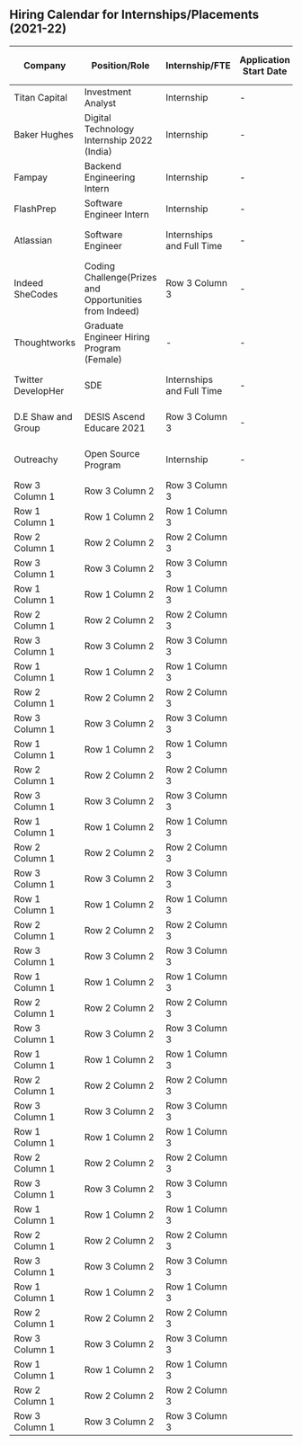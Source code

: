 ## Hiring Calendar for Internships/Placements (2021-22)


| Company | Position/Role | Internship/FTE | Application Start Date | Application End Date | Off/On-Campus | Open/Closed |  Link to Apply | Batch  |
| ------- | ------------- | -------------- | ---------------------- | ---------------------| ------------- | ----------- | -------------- | ------ |
| Titan Capital | Investment Analyst  | Internship | - | - | OFF campus | Open | [link](https://bit.ly/2WqpKgf) | 2022 | 
| Baker Hughes |  Digital Technology Internship 2022 (India) | Internship | - | - | OFF campus | Open | [link](https://bit.ly/3gy163Y) | 
| Fampay | Backend Engineering Intern | Internship | - | - | OFF campus | Open | [link](https://bit.ly/2XOqz2G) | 
| FlashPrep | Software Engineer Intern | Internship | - | - | OFF campus | Open | [link](https://bit.ly/3sRekhh) | 
| Atlassian | Software Engineer | Internships and Full Time | - | 10th Sep, 2021 | OFF campus | Open | [link](https://docs.google.com/forms/d/e/1FAIpQLSePby0p43CP5KMxC1JoZMzsBwo_NzW4A7V0GERNm0nODnZ6eA/viewform) | 2022 and 2023 pass-outs (Female) |
| Indeed SheCodes | Coding Challenge(Prizes and Opportunities from Indeed) | Row 3 Column 3 | - | - | OFF campus | Open | [link](https://womencodersindeed.com/?utm_source=arsh&utm_medium=&utm_campaign=&utm_term=&utm_content=) | 2021 and 2022 pass-outs + Working Professionals (Female) |
| Thoughtworks | Graduate Engineer Hiring Program (Female) | - | - | - | OFF campus | Open | [link](https://assessment.hackerearth.com/challenges/hiring/thoughtworks-women-grad-engineer-hiring-challenge/) | 2021/2022/2020 pass-outs |
| Twitter DevelopHer | SDE | Internships and Full Time | - | - | Off- campus | closed | [Link](https://join.smartrecruiters.com/Twitter2/5485dd2b-817e-41ac-ad36-33735b8c2b68-developher2021india) | 2023/2022 pass-outs (Female) | 
| D.E Shaw and Group | DESIS Ascend Educare 2021  | Row 3 Column 3 | - | - | Off-campus | open | [Link](https://www.deshaw.com/forms/OERCQTZFNjEtQUIyQi00ODkwLTlBODktMkU2MDQ1NzQwRUE4) | 2023/2024 pass-outs (Female) |
| Outreachy  | Open Source Program | Internship | - | *September 3 at 4pm UTC* | off-campus | open | [Link](https://www.outreachy.org/) | Final Semester Female Grads |
| Row 3 Column 1 | Row 3 Column 2 | Row 3 Column 3 |
| Row 1 Column 1 | Row 1 Column 2 | Row 1 Column 3 |
| Row 2 Column 1 | Row 2 Column 2 | Row 2 Column 3 |
| Row 3 Column 1 | Row 3 Column 2 | Row 3 Column 3 |
| Row 1 Column 1 | Row 1 Column 2 | Row 1 Column 3 |
| Row 2 Column 1 | Row 2 Column 2 | Row 2 Column 3 |
| Row 3 Column 1 | Row 3 Column 2 | Row 3 Column 3 |
| Row 1 Column 1 | Row 1 Column 2 | Row 1 Column 3 |
| Row 2 Column 1 | Row 2 Column 2 | Row 2 Column 3 |
| Row 3 Column 1 | Row 3 Column 2 | Row 3 Column 3 |
| Row 1 Column 1 | Row 1 Column 2 | Row 1 Column 3 |
| Row 2 Column 1 | Row 2 Column 2 | Row 2 Column 3 |
| Row 3 Column 1 | Row 3 Column 2 | Row 3 Column 3 |
| Row 1 Column 1 | Row 1 Column 2 | Row 1 Column 3 |
| Row 2 Column 1 | Row 2 Column 2 | Row 2 Column 3 |
| Row 3 Column 1 | Row 3 Column 2 | Row 3 Column 3 |
| Row 1 Column 1 | Row 1 Column 2 | Row 1 Column 3 |
| Row 2 Column 1 | Row 2 Column 2 | Row 2 Column 3 |
| Row 3 Column 1 | Row 3 Column 2 | Row 3 Column 3 |
| Row 1 Column 1 | Row 1 Column 2 | Row 1 Column 3 |
| Row 2 Column 1 | Row 2 Column 2 | Row 2 Column 3 |
| Row 3 Column 1 | Row 3 Column 2 | Row 3 Column 3 |
| Row 1 Column 1 | Row 1 Column 2 | Row 1 Column 3 |
| Row 2 Column 1 | Row 2 Column 2 | Row 2 Column 3 |
| Row 3 Column 1 | Row 3 Column 2 | Row 3 Column 3 |
| Row 1 Column 1 | Row 1 Column 2 | Row 1 Column 3 |
| Row 2 Column 1 | Row 2 Column 2 | Row 2 Column 3 |
| Row 3 Column 1 | Row 3 Column 2 | Row 3 Column 3 |
| Row 1 Column 1 | Row 1 Column 2 | Row 1 Column 3 |
| Row 2 Column 1 | Row 2 Column 2 | Row 2 Column 3 |
| Row 3 Column 1 | Row 3 Column 2 | Row 3 Column 3 |
| Row 1 Column 1 | Row 1 Column 2 | Row 1 Column 3 |
| Row 2 Column 1 | Row 2 Column 2 | Row 2 Column 3 |
| Row 3 Column 1 | Row 3 Column 2 | Row 3 Column 3 |
| Row 1 Column 1 | Row 1 Column 2 | Row 1 Column 3 |
| Row 2 Column 1 | Row 2 Column 2 | Row 2 Column 3 |
| Row 3 Column 1 | Row 3 Column 2 | Row 3 Column 3 |
